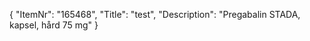 {
  "ItemNr": "165468",
  "Title": "test",
  "Description": "Pregabalin STADA, kapsel, hård 75 mg"
}